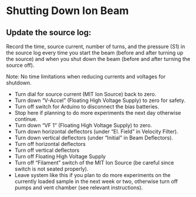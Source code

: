 # Shutting Down Ion Beam

## Update the source log:
Record the time, source current, number of turns, and the pressure (S1) in the source log every time you start the beam (before and after turning up the source) and when you shut down the beam (before and after turning the source off).

Note: No time limitations when reducing currents and voltages for shutdown.

* Turn dial for source current (MIT Ion Source) back to zero.
* Turn down “V-Accel” (Floating High Voltage Supply) to zero for safety.
* Turn off switch for Arduino to disconnect the bias batteries.
* Stop here if planning to do more experiments the next day otherwise continue.
* Turn down “VF 1” (Floating High Voltage Supply) to zero.
* Turn down horizontal deflectors (under “El. Field” in Velocity Filter).
* Turn down vertical deflectors (under “Initial” in Beam Deflectors).
* Turn off horizontal deflectors
* Turn off vertical deflectors
* Turn off Floating High Voltage Supply
* Turn off “Filament” switch of the MIT Ion Source (be careful since switch is not seated properly).
* Leave system like this if you plan to do more experiments on the currently loaded sample in the next week or two, otherwise turn off pumps and vent chamber (see relevant instructions).



